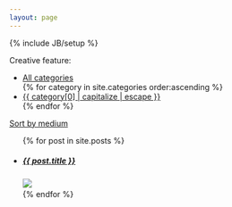 ```yaml
---
layout: page
---
```

{% include JB/setup %}

<section id="portfolio-filter" class="container">
    <div class="row">
        <div class="span12">
            <div class="dropdown">
                <div class="dropmenu">
                    <p class="selected">Creative feature:</p>
                </div>
                <div class="dropmenu-active">
                    <ul class="option-set" data-option-key="filter">
                      <li><a href="" data-option-value=".all">All categories</a></li>
                    {% for category in site.categories order:ascending %} 
                      <li><a href="" data-option-value=".{{ category[0] | replace: ' ', '_' }}">{{ category[0] | capitalize | escape }}</a></li>
                    {% endfor %}
                    </ul>
                </div>
            </div>
        </div>
    </div>
    <div class="row">
        <div class="span12">
            <a class="block desktop_float_right desktop_margin_1_0 mobile_center mobile_margin_0_auto underline font_weight_500 blue" href="index.html">Sort by medium</a>
        </div>
    </div>
</section>

<section id="portfolio" class="container">
    <div class="row">
        <div id="portfolio-projects">
          <ul id="projects">
            {% for post in site.posts %}
              <li class="item-project span4 {{ post.classes }} [[">
                <a href="{{ BASE_PATH }}{{ post.url }}">
                  <h5>
                    {{ post.title }}
                    <span class="arrow-port"></span>
                  </h5>      
                  <img src="{{ post.img1 }}" />
                </a>
              </li>
            {% endfor %}
          </ul>
        </div>
    </div>
</section>
<script src="http://twcmediakit.github.io/showcase/assets/themes/showcase/js/categories.js"></script>